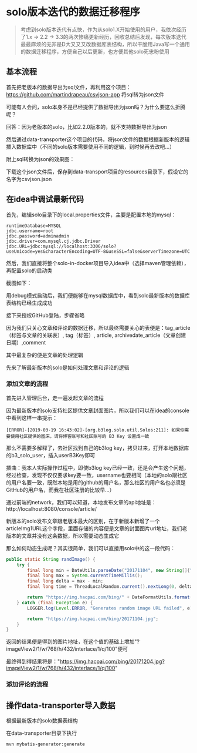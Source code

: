 # solo版本迭代的数据迁移程序

> 考虑到solo版本迭代有点快，作为从solo1.X开始使用的用户，我依次经历了1.x -> 2.2 -> 3.3的两次惨痛更新经历，回收总结后发现，每次版本迭代最最麻烦的无非是D大又又又改数据库表结构，所以干脆用Java写一个通用的数据迁移程序，方便自己以后更新，也方便其他solo死忠粉使用

## 基本流程

首先把老版本的数据导出为sql文件，再利用这个项目： https://github.com/martindrapeau/csvjson-app 将sql转为json文件

可能有人会问，solo本身不是已经提供了数据导出为json吗？为什么要这么折腾呢？

回答：因为老版本的solo，比如2.2.0版本的，就不支持数据导出为json

然后通过data-transporter这个项目的代码，将json文件的数据根据新版本的逻辑插入数据库中（不同的solo版本需要使用不同的逻辑，到时候再去改吧...）

附上sql转换为json的效果图：

下载这个json文件后，保存到data-transport项目的resources目录下，假设它的名字为csvjson.json

## 在idea中调试最新代码

首先，编辑solo目录下的local.properties文件，主要是配置本地的mysql：

````properties
runtimeDatabase=MYSQL
jdbc.username=root
jdbc.password=adminadmin
jdbc.driver=com.mysql.cj.jdbc.Driver
jdbc.URL=jdbc:mysql://localhost:3306/solo?useUnicode=yes&characterEncoding=UTF-8&useSSL=false&serverTimezone=UTC
````

然后，我们直接将整个solo-in-docker项目导入idea中（选择maven管理依赖），再配置solo的启动类

截图如下：

用debug模式启动后，我们便能够在mysql数据库中，看到solo最新版本的数据库表结构已经生成成功

接下来授权GitHub登陆，步骤省略

因为我们只关心文章和评论的数据迁移，所以最终需要关心的表便是：tag_article（标签与文章的关联表）, tag（标签）, article, archivedate_article（文章创建日期）,comment

其中最复杂的便是文章的处理逻辑

先来了解最新版本的solo是如何处理文章和评论的逻辑

### 添加文章的流程

首先进入管理后台，走一遍发起文章的流程

因为最新版本的solo支持社区提供文章封面图片，所以我们可以在idea的console中看到这样一串提示：

````shell
[ERROR]-[2019-03-19 16:43:02]-[org.b3log.solo.util.Solos:211]: 如果你需要使用社区提供的图床，请将博客账号和社区账号的 B3 Key 设置成一致
````

那么不需要多解释了，去社区找到自己的b3log key，拷贝过来，打开本地数据库的b3_solo_user，插入userB3Key即可

插曲：我本人实际操作过程中，即使b3log key已经一致，还是会产生这个问题，经过检查，发现不仅仅要求key要一致，username也要相同（本地的solo跟社区的用户名要一致，既然本地是用的github的用户名，那么社区的用户名也必须是GitHub的用户名，而我在社区注册的比较早...）

通过前端的network，我们可以知道，本地发布文章的api地址是：http://localhost:8080/console/article/

新版本的solo发布文章跟老版本最大的区别，在于新版本新增了一个articleImg1URL这个字段，里面存储的内容便是文章的封面图片url地址，我们老版本的文章并没有这条数据，所以需要动态生成它

那么如何动态生成呢？其实很简单，我们可以直接用solo中的这一段代码：

````java
public static String randImage() {
    try {
        final long min = DateUtils.parseDate("20171104", new String[]{"yyyyMMdd"}).getTime();
        final long max = System.currentTimeMillis();
        final long delta = max - min;
        final long time = ThreadLocalRandom.current().nextLong(0, delta) + min;

        return "https://img.hacpai.com/bing/" + DateFormatUtils.format(time, "yyyyMMdd") + ".jpg";
    } catch (final Exception e) {
        LOGGER.log(Level.ERROR, "Generates random image URL failed", e);

        return "https://img.hacpai.com/bing/20171104.jpg";
    }
}
````

返回的结果便是得到的图片地址，在这个值的基础上增加"?imageView2/1/w/768/h/432/interlace/1/q/100"便可

最终得到得结果将是："https://img.hacpai.com/bing/20171204.jpg?imageView2/1/w/768/h/432/interlace/1/q/100"



### 添加评论的流程


## 操作data-transporter导入数据

根据最新版本的solo数据表结构

在data-transporter目录下执行

````shell
mvn mybatis-generator:generate
````


